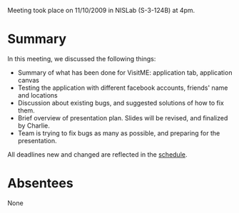 Meeting took place on 11/10/2009 in NISLab (S-3-124B) at 4pm.

# Summary #

In this meeting, we discussed the following things:

  * Summary of what has been done for VisitME: application tab, application canvas
  * Testing the application with different facebook accounts, friends' name and locations
  * Discussion about existing bugs, and suggested solutions of how to fix them.
  * Brief overview of presentation plan. Slides will be revised, and finalized by Charlie.
  * Team is trying to fix bugs as many as possible, and preparing for the presentation.

All deadlines new and changed are reflected in the [schedule](Schedule.md).

# Absentees #

None